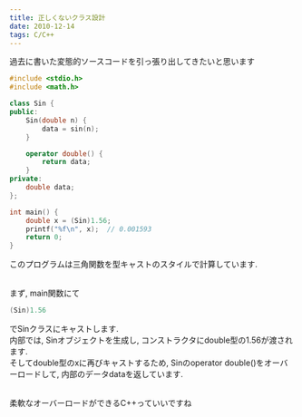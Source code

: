 ```yaml
---
title: 正しくないクラス設計
date: 2010-12-14
tags: C/C++
---
```


過去に書いた変態的ソースコードを引っ張り出してきたいと思います

```cpp
#include <stdio.h>
#include <math.h>

class Sin {
public:
    Sin(double n) {
        data = sin(n);
    }

    operator double() {
        return data;
    }
private:
    double data;
};

int main() {
    double x = (Sin)1.56;
    printf("%f\n", x);  // 0.001593
    return 0;
}
```

このプログラムは三角関数を型キャストのスタイルで計算しています.

<br />まず, main関数にて

```cpp
(Sin)1.56
```

でSinクラスにキャストします.<br />
内部では, Sinオブジェクトを生成し, コンストラクタにdouble型の1.56が渡されます.<br />
そしてdouble型のxに再びキャストするため, Sinのoperator double()をオーバーロードして, 内部のデータdataを返しています.

<br />柔軟なオーバーロードができるC++っていいですね

